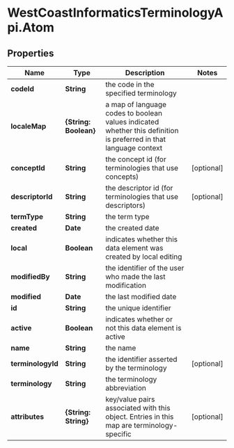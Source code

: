 # WestCoastInformaticsTerminologyApi.Atom

## Properties

Name | Type | Description | Notes
------------ | ------------- | ------------- | -------------
**codeId** | **String** | the code in the specified terminology | 
**localeMap** | **{String: Boolean}** | a map of language codes to boolean values indicated whether this definition is preferred in that language context | 
**conceptId** | **String** | the concept id (for terminologies that use concepts) | [optional] 
**descriptorId** | **String** | the descriptor id (for terminologies that use descriptors) | [optional] 
**termType** | **String** | the term type | 
**created** | **Date** | the created date | 
**local** | **Boolean** | indicates whether this data element was created by local editing | 
**modifiedBy** | **String** | the identifier of the user who made the last modification | 
**modified** | **Date** | the last modified date | 
**id** | **String** | the unique identifier | 
**active** | **Boolean** | indicates whether or not this data element is active | 
**name** | **String** | the name | 
**terminologyId** | **String** | the identifier asserted by the terminology | [optional] 
**terminology** | **String** | the terminology abbreviation | 
**attributes** | **{String: String}** | key/value pairs associated with this object. Entries in this map are terminology-specific | [optional] 


